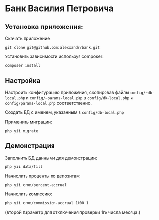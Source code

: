 # Банк Василия Петровича

## Установка приложения:

Скачать приложение
```shell
git clone git@github.com:alexxandr/bank.git
```
Установить зависимости используя composer:
```shell
composer install
```

## Настройка

Настроить конфигурацию приложения, скопировав файлы  ```config/~db-local.php``` и ```config/~params-local.php``` в ```config/db-local.php``` и ```config/params-local.php``` соответственно.

Создать БД с именем, указанным в ```config/db-local.php```

Применить миграции:
```shell
php yii migrate
```

## Демонстрация

Заполнить БД данными для демонстрации:
```shell
php yii data/fill
```

Начислить проценты по депозитам:
```shell
php yii cron/percent-accrual
```

Начислить комиссию:
```shell
php yii cron/commission-accrual 1000 1
```
(второй параметр для отключения проверки 1го числа месяца.)